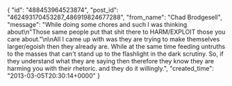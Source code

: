  {
   "id": "488453964523874",
   "post_id": "462493170453287_486919824677288",
   "from_name": "Chad Brodgesell",
   "message": "While doing some chores and such I was thinking about\n\"Those same people put that shit there to HARM/EXPLOIT those you care about.\"\n\nAll I came up with was they are trying to make themselves larger/egoish then they already are. While at the same time feeding untruths to the masses that can't stand up to the flashlight in the dark scrutiny. So, if they understand what they are saying then therefore they know they are harming you with their rhetoric.  and they do it willingly.",
   "created_time": "2013-03-05T20:30:14+0000"
 }
